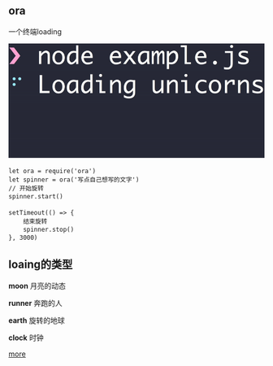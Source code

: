 ## ora

一个终端loading

![](https://raw.githubusercontent.com/sindresorhus/ora/HEAD/screenshot-2.gif)

```
let ora = require('ora')
let spinner = ora('写点自己想写的文字')
// 开始旋转
spinner.start()

setTimeout(() => {
    结束旋转
    spinner.stop()
}, 3000)
```

## loaing的类型

**moon**  月亮的动态

**runner** 奔跑的人

**earth**  旋转的地球

**clock** 时钟

[more](https://github.com/sindresorhus/cli-spinners/blob/master/spinners.json)
